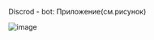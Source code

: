 Discrod - bot: Приложение(см.рисунок)

![image](https://github.com/user-attachments/assets/874a9359-669a-49b9-a65f-f852e24d7fff)

